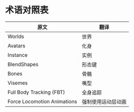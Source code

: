 # 术语对照表
| 原文                        | 翻译         |
| --------------------------- | ------------ |
| Worlds                      | 世界         |
| Avatars                     | 化身         |
| Instance                    | 实例         |
| BlendShapes                 | 形态键       |
| Bones                       | 骨骼         |
| Visemes                     | 嘴型         |
| Full Body Tracking (FBT)    | 全身追踪     |
| Force Locomotion Animations | 强制使用运动层动画 |

